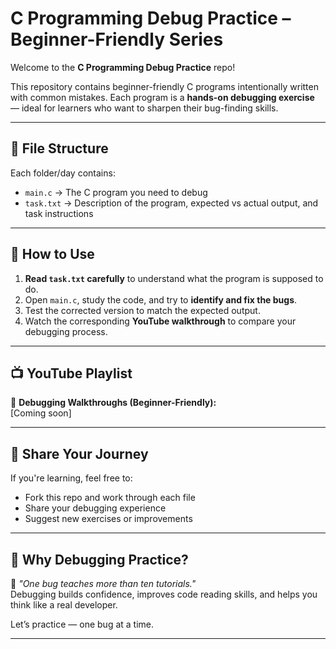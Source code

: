 # C Programming Debug Practice – Beginner-Friendly Series

Welcome to the **C Programming Debug Practice** repo!

This repository contains beginner-friendly C programs intentionally written with common mistakes. Each program is a **hands-on debugging exercise** — ideal for learners who want to sharpen their bug-finding skills.

---

## 📁 File Structure

Each folder/day contains:

- `main.c` → The C program you need to debug  
- `task.txt` → Description of the program, expected vs actual output, and task instructions

---

## 🎯 How to Use

1. **Read `task.txt` carefully** to understand what the program is supposed to do.
2. Open `main.c`, study the code, and try to **identify and fix the bugs**.
3. Test the corrected version to match the expected output.
4. Watch the corresponding **YouTube walkthrough** to compare your debugging process.

---

## 📺 YouTube Playlist

🔗 **Debugging Walkthroughs (Beginner-Friendly):**  
[Coming soon]

---

## 💬 Share Your Journey

If you're learning, feel free to:
- Fork this repo and work through each file
- Share your debugging experience
- Suggest new exercises or improvements

---

## 📌 Why Debugging Practice?

🧠 *"One bug teaches more than ten tutorials."*  
Debugging builds confidence, improves code reading skills, and helps you think like a real developer.

Let’s practice — one bug at a time.

---
